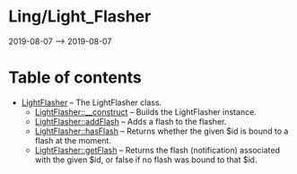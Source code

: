 Ling/Light_Flasher
================
2019-08-07 --> 2019-08-07




Table of contents
===========

- [LightFlasher](https://github.com/lingtalfi/Light_Flasher/blob/master/doc/api/Ling/Light_Flasher/Service/LightFlasher.md) &ndash; The LightFlasher class.
    - [LightFlasher::__construct](https://github.com/lingtalfi/Light_Flasher/blob/master/doc/api/Ling/Light_Flasher/Service/LightFlasher/__construct.md) &ndash; Builds the LightFlasher instance.
    - [LightFlasher::addFlash](https://github.com/lingtalfi/Light_Flasher/blob/master/doc/api/Ling/Light_Flasher/Service/LightFlasher/addFlash.md) &ndash; Adds a flash to the flasher.
    - [LightFlasher::hasFlash](https://github.com/lingtalfi/Light_Flasher/blob/master/doc/api/Ling/Light_Flasher/Service/LightFlasher/hasFlash.md) &ndash; Returns whether the given $id is bound to a flash at the moment.
    - [LightFlasher::getFlash](https://github.com/lingtalfi/Light_Flasher/blob/master/doc/api/Ling/Light_Flasher/Service/LightFlasher/getFlash.md) &ndash; Returns the flash (notification) associated with the given $id, or false if no flash was bound to that $id.





